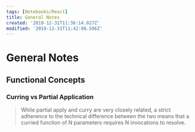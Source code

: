 ```yaml
---
tags: [Notebooks/React]
title: General Notes
created: '2019-12-31T11:36:14.027Z'
modified: '2019-12-31T11:42:08.596Z'
---
```


# General Notes

## Functional Concepts

### Curring vs Partial Application

> While partial apply and curry are very closely related, a strict adherence to the technical difference between the two means that a curried function of N parameters requires N invocations to resolve.  

